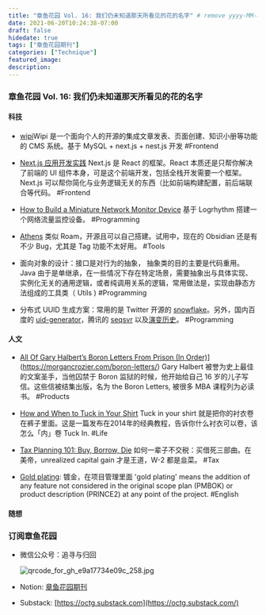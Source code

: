 ```yaml
---
title: "章鱼花园 Vol. 16: 我们仍未知道那天所看见的花的名字" # remove yyyy-MM-dd prefix in the filename 
date: 2021-06-20T10:24:38-07:00
draft: false
hidedate: true 
tags: ["章鱼花园期刊"]
categories: ["Technique"]
featured_image:
description:
---
```


### 章鱼花园 Vol. 16: 我们仍未知道那天所看见的花的名字
#### 科技
- [wipi](https://github.com/fantasticit/wipi)Wipi 是一个面向个人的开源的集成文章发表、页面创建、知识小册等功能的 CMS 系统。基于 MySQL + next.js + nest.js 开发 #Frontend 

- [Next.js 应用开发实践](https://nextjs-in-action-cn.taonan.lu/)  Next.js 是 React 的框架。React 本质还是只帮你解决了前端的 UI 组件本身，可是这个前端开发，包括全栈开发需要一个框架。 Next.js 可以帮你简化与业务逻辑无关的东西（比如前端构建配置，前后端联合等代码。 #Frontend 

- [How to Build a Miniature Network Monitor Device](https://logrhythm.com/blog/how-to-build-a-miniature-network-monitor-device/) 基于 Logrhythm 搭建一个网络流量监控设备。 #Programming 

- [Athens](https://github.com/athensresearch/athens) 类似 Roam，开源且可以自己搭建。试用中，现在的 Obsidian 还是有不少 Bug，尤其是 Tag 功能不太好用。 #Tools 

- 面向对象的设计：接口是对行为的抽象， 抽象类的目的主要是代码重用。 Java 由于是单继承，在一些情况下存在特定场景，需要抽象出与具体实现、实例化无关的通用逻辑，或者纯调用关系的逻辑，常用做法是，实现由静态方法组成的工具类（ Utils ) #Programming 

- 分布式 UUID 生成方案：常用的是 Twitter 开源的 [snowflake](https://github.com/twitter-archive/snowflake)。另外，国内百度的 [uid-generator](https://github.com/baidu/uid-generator/blob/master/README.zh_cn.md)，腾讯的 [seqsvr](https://github.com/nebula-chat/seqsvr) 以及[演变历史](https://www.infoq.cn/article/wechat-serial-number-generator-architecture/)。 #Programming 


#### 人文
- [All Of Gary Halbert’s Boron Letters From Prison (In Order)](https://morgancrozier.com/boron-letters/)](https://morgancrozier.com/boron-letters/)  Gary Halbert 被誉为史上最佳的文案圣手，当他囚禁于 Boron 监狱的时候，他开始给自己 16 岁的儿子写信。这些信被结集出版，名为 the Boron Letters, 被很多 MBA 课程列为必读书。 #Products 

- [How and When to Tuck in Your Shirt](https://www.artofmanliness.com/articles/how-tuck-in-shirt/) Tuck in your shirt 就是把你的衬衣卷在裤子里面。这是一篇发布在2014年的经典教程，告诉你什么衬衣可以卷，该怎么「内」卷 Tuck In. #Life 

- [Tax Planning 101: Buy, Borrow, Die](https://www.peoplestaxpage.org/buy-borrow-die) 如何一辈子不交税：买借死三部曲。在美帝，unrealized capital gain 才是王道，W-2 都是韭菜。 #Tax 

- [Gold plating](https://en.wikipedia.org/wiki/Gold_plating_(project_management)): 镀金，在项目管理里面 'gold plating' means the addition of any feature not considered in the original scope plan (PMBOK) or product description (PRINCE2) at any point of the project. #English 

#### 随想

### 订阅章鱼花园

- 微信公众号：追寻与归回

    ![qrcode_for_gh_e9a17734e09c_258.jpg](/assets/images/2021/qrcode_for_gh_e9a17734e09c_258.jpg)


- Notion: [章鱼花园期刊](https://www.notion.so/9012ebf6c9f94d699484e087752f54e4)
- Substack: [https://octg.substack.com](https://octg.substack.com/)
